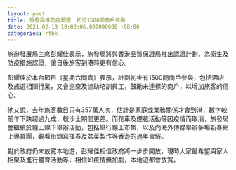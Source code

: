 ```yaml
---
layout: post
title: 旅發局推防疫認證　初步1500間商戶參與
date: 2021-02-13 10:02:06.000000000 +08:00
categories: rthk
---
```


旅遊發展局主席彭耀佳表示，旅發局將與香港品質保證局推出認證計劃，為衞生及防疫措施認證，讓日後旅客到港時更有信心。

彭耀佳於本台節目《星期六問責》表示，計劃初步有1500間商戶參與，包括酒店及旅遊相關行業，又會巡查及協助培訓員工，鼓勵未達標的商戶，以增加旅客的信心。 

他又說，去年旅客數目只有357萬人次，估計是家庭或業務關係才會到港，數字較前年下跌超過九成，較沙士期間更差。而花車及煙花活動等因疫情而取消，旅發局會繼續於線上線下舉辦活動，包括舉行線上巿集，以及向海外傳媒舉辦多場新春網上導賞團，觀看街頭寫揮春及盆菜製作等香港的過年習俗。

對於政府仍未放寬本地遊，彭耀佳相信政府將一步步開放，現時大家最希望與家人相聚及進行體育活動等，相信如疫情無加劇，本地遊都會放寬。
